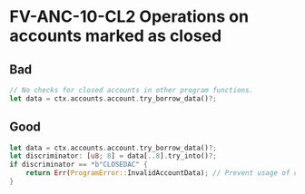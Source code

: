 # FV-ANC-10-CL2 Operations on accounts marked as closed

## Bad


```rust
// No checks for closed accounts in other program functions.
let data = ctx.accounts.account.try_borrow_data()?;
```

## Good


```rust
let data = ctx.accounts.account.try_borrow_data()?;
let discriminator: [u8; 8] = data[..8].try_into()?;
if discriminator == *b"CLOSEDAC" {
    return Err(ProgramError::InvalidAccountData); // Prevent usage of closed account.
}
```
